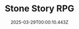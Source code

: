 ---
title: "Stone Story RPG"
id: 603390
date: 2025-03-29T00:00:10.443Z
link: games/steam/recent/stone-story-rpg
image: http://media.steampowered.com/steamcommunity/public/images/apps/603390/b9563b95f082510aa7528705c0c4bf2f5cd3a0af.jpg
playtime_2weeks: 10
playtime_forever: 2140
playtime_windows_forever: 0
playtime_mac_forever: 2013
playtime_linux_forever: 126
playtime_deck_forever: 126
---
